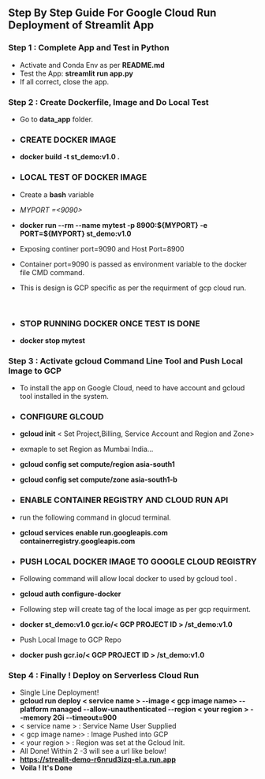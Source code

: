 ## Step By Step Guide For Google Cloud Run Deployment of Streamlit App

### Step 1 : Complete App and Test in Python 

- Activate and Conda Env as per **README.md**
- Test the App: **streamlit run app.py** 
- If all correct, close the app.

### Step 2 : Create Dockerfile, Image and Do Local Test

- Go to **data_app** folder.



- ### CREATE DOCKER IMAGE 
- **docker build -t  st_demo:v1.0 .**



- ### LOCAL TEST OF DOCKER IMAGE 
- Create a **bash** variable 
- *MYPORT =<9090>*
- **docker run --rm  --name mytest -p 8900:\${MYPORT} -e  PORT=\${MYPORT} st_demo:v1.0**
- Exposing continer port=9090 and Host Port=8900 
- Container port=9090 is passed as environment variable to the docker file CMD command. 
- This is design is GCP specific as per the requirment of gcp cloud run.
<br/>

- ### STOP RUNNING DOCKER ONCE TEST IS DONE
- **docker stop mytest**



### Step 3 : Activate gcloud Command Line Tool  and Push Local Image to GCP
- To install the app on  Google Cloud, need to have account and gcloud tool installed in the system. 



- ### CONFIGURE GLCOUD 
- **gcloud init** < Set Project,Billing,  Service Account and Region and Zone> 
- exmaple to set Region as Mumbai India...
- **gcloud config set compute/region asia-south1**
- **gcloud config set compute/zone asia-south1-b**



- ###  ENABLE CONTAINER REGISTRY AND CLOUD RUN API 
- run the following command in glocud terminal.
- **gcloud services enable run.googleapis.com containerregistry.googleapis.com**



- ###  PUSH LOCAL DOCKER IMAGE TO GOOGLE CLOUD REGISTRY 
- Following command will allow local docker to used by gcloud tool .
- **gcloud auth configure-docker**
- Following step will create tag of the local image as per gcp requirment.
- **docker st_demo:v1.0  gcr.io/< GCP PROJECT ID > /st_demo:v1.0**
- Push Local Image to GCP Repo 
- **docker push gcr.io/< GCP PROJECT ID > /st_demo:v1.0**

### Step 4 : Finally ! Deploy on Serverless Cloud Run
- Single Line Deployment!
- **gcloud run deploy < service name >  --image < gcp image name>   --platform managed --allow-unauthenticated --region < your region > --memory 2Gi --timeout=900**
- < service name >  : Service Name User Supplied 
- < gcp image name> : Image Pushed into GCP 
- < your region >   : Region was set at the Gcloud Init.
- All Done! Within 2 -3 will see a url like below!
- **https://strealit-demo-r6nrud3izq-el.a.run.app**
- **Voila ! It's Done**
